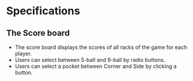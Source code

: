# Specifications

## The Score board

- The score board displays the scores of all racks of the game for each player.
- Users can select between 5-ball and 9-ball by radio buttons.
- Users can select a pocket between Corner and Side by clicking a button.
